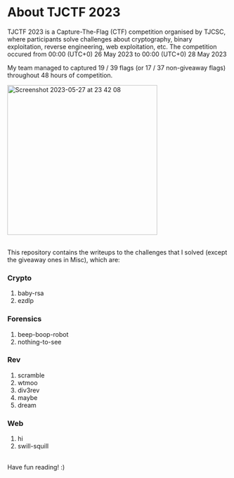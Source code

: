 # About TJCTF 2023

TJCTF 2023 is a Capture-The-Flag (CTF) competition organised by TJCSC, where participants solve challenges about cryptography, binary exploitation, reverse engineering, web exploitation, etc. 
The competition occured from 00:00 (UTC+0) 26 May 2023 to 00:00 (UTC+0) 28 May 2023<br/>

My team managed to captured 19 / 39 flags (or 17 / 37 non-giveaway flags) throughout 48 hours of competition.<br/>

<img width="341" alt="Screenshot 2023-05-27 at 23 42 08" src="https://github.com/hollowcrust/TJCTF-2023/assets/72879387/780bde5d-c64a-49a4-a8f1-e145d488695c"><br/><br/>

This repository contains the writeups to the challenges that I solved (except the giveaway ones in Misc), which are:<br/>

### Crypto
  1. baby-rsa
  2. ezdlp

### Forensics
  1. beep-boop-robot
  2. nothing-to-see

### Rev
  1. scramble
  2. wtmoo
  3. div3rev
  4. maybe
  5. dream

### Web
  1. hi
  2. swill-squill
<br/>
Have fun reading! :)

